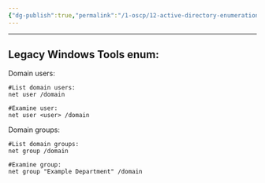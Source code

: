 ```yaml
---
{"dg-publish":true,"permalink":"/1-oscp/12-active-directory-enumeration/1-manual-enumeration/"}
---
```


-----------------
## Legacy Windows Tools enum:

Domain users:
```
#List domain users:
net user /domain

#Examine user:
net user <user> /domain
```

Domain groups:
```
#List domain groups:
net group /domain

#Examine group:
net group "Example Department" /domain
```
